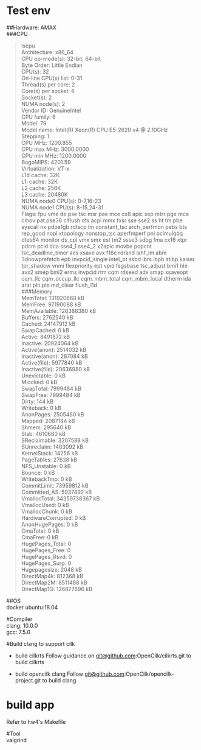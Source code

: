 # Test env<br>
##Hardware: AMAX<br>
###CPU<br>

>lscpu<br>
>Architecture:          x86_64<br>
>CPU op-mode(s):        32-bit, 64-bit<br>
>Byte Order:            Little Endian<br>
>CPU(s):                32<br>
>On-line CPU(s) list:   0-31<br>
>Thread(s) per core:    2<br>
>Core(s) per socket:    8<br>
>Socket(s):             2<br>
>NUMA node(s):          2<br>
>Vendor ID:             GenuineIntel<br>
>CPU family:            6<br>
>Model:                 79<br>
>Model name:            Intel(R) Xeon(R) CPU E5-2620 v4 @ 2.10GHz<br>
>Stepping:              1<br>
>CPU MHz:               1200.855<br>
>CPU max MHz:           3000.0000<br>
>CPU min MHz:           1200.0000<br>
>BogoMIPS:              4201.59<br>
>Virtualization:        VT-x<br>
>L1d cache:             32K<br>
>L1i cache:             32K<br>
>L2 cache:              256K<br>
>L3 cache:              20480K<br>
>NUMA node0 CPU(s):     0-7,16-23<br>
>NUMA node1 CPU(s):     8-15,24-31<br>
>Flags:                 fpu vme de pse tsc msr pae mce cx8 apic sep mtrr pge mca cmov pat pse36 clflush dts acpi mmx fxsr sse sse2 ss ht tm pbe syscall nx pdpe1gb rdtscp lm constant_tsc arch_perfmon pebs bts rep_good nopl xtopology nonstop_tsc aperfmperf pni pclmulqdq dtes64 monitor ds_cpl vmx smx est tm2 ssse3 sdbg fma cx16 xtpr pdcm pcid dca sse4_1 sse4_2 x2apic movbe popcnt tsc_deadline_timer aes xsave avx f16c rdrand lahf_lm abm 3dnowprefetch epb invpcid_single intel_pt ssbd ibrs ibpb stibp kaiser tpr_shadow vnmi flexpriority ept vpid fsgsbase tsc_adjust bmi1 hle avx2 smep bmi2 erms invpcid rtm cqm rdseed adx smap xsaveopt cqm_llc cqm_occup_llc cqm_mbm_total cqm_mbm_local dtherm ida arat pln pts md_clear flush_l1d<br>
###Memory<br>
>MemTotal:       131920660 kB<br>
>MemFree:        97190088 kB<br>
>MemAvailable:   126386380 kB<br>
>Buffers:         2762540 kB<br>
>Cached:         24147912 kB<br>
>SwapCached:            0 kB<br>
>Active:          8491872 kB<br>
>Inactive:       20924064 kB<br>
>Active(anon):    2514032 kB<br>
>Inactive(anon):   287084 kB<br>
>Active(file):    5977840 kB<br>
>Inactive(file): 20636980 kB<br>
>Unevictable:           0 kB<br>
>Mlocked:               0 kB<br>
>SwapTotal:       7999484 kB<br>
>SwapFree:        7999484 kB<br>
>Dirty:               144 kB<br>
>Writeback:             0 kB<br>
>AnonPages:       2505480 kB<br>
>Mapped:          2087144 kB<br>
>Shmem:            295640 kB<br>
>Slab:            4610680 kB<br>
>SReclaimable:    3207588 kB<br>
>SUnreclaim:      1403092 kB<br>
>KernelStack:       14256 kB<br>
>PageTables:        27628 kB<br>
>NFS_Unstable:          0 kB<br>
>Bounce:                0 kB<br>
>WritebackTmp:          0 kB<br>
>CommitLimit:    73959812 kB<br>
>Committed_AS:    5937492 kB<br>
>VmallocTotal:   34359738367 kB<br>
>VmallocUsed:           0 kB<br>
>VmallocChunk:          0 kB<br>
>HardwareCorrupted:     0 kB<br>
>AnonHugePages:         0 kB<br>
>CmaTotal:              0 kB<br>
>CmaFree:               0 kB<br>
>HugePages_Total:       0<br>
>HugePages_Free:        0<br>
>HugePages_Rsvd:        0<br>
>HugePages_Surp:        0<br>
>Hugepagesize:       2048 kB<br>
>DirectMap4k:      812368 kB<br>
>DirectMap2M:     8511488 kB<br>
>DirectMap1G:    126877696 kB<br>

##OS<br>
docker ubuntu:18.04

#Compiler<br>
clang: 10.0.0<br>
gcc: 7.5.0

#Build clang to support cilk<br>
* build cilkrts
Follow guidance on git@github.com:OpenCilk/cilkrts.git to build cilkrts

* build opencilk clang 
Follow git@github.com:OpenCilk/opencilk-project.git to build clang

# build app
Refer to hw4's Makefile

#Tool<br>
valgrind
